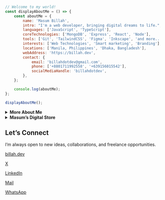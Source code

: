 ```javascript                              

// Welcome to my world!       
const displayAboutMe = () => {
    const aboutMe = {
        name: 'Masum Billah',
        intro: "I'm a web developer, bringing digital dreams to life.",
        languages: ['JavaScript', 'TypeScript'],
        coreTechnologies: ['MongoDB', 'Express', 'React', 'Node'],
        tools: ['Git', 'TailwindCSS', 'Figma', 'Inkscape', 'and more...'],
        interests: ['Web Technologies', 'Smart marketing', 'Branding'],
        locations: ['Manila, Philippines', 'Dhaka, Bangladesh'],
        webAddress: 'https://billah.dev',
        contact: {
            email: 'billahdotdev@gmail.com',
            phone: ['+8801711992558', '+639156015542'],
            socialMediaHandle: 'billahdotdev',
        },
    };

    console.log(aboutMe);
};

displayAboutMe();                                                                                                           

```                                      
     
<details> 
<summary><strong>More About Me</strong></summary>                                                    

<pre>
🙂 My Story:
I started my journey running a clothing business, where I learned to solve problems and think creatively under pressure. 
My path took an exciting turn when I discovered coding, captivated by its potential. During the pandemic, 
I combined these two passions, building digital experiences that genuinely impact people's lives. 
Every project is a new lesson, and I believe that continuous growth comes from staying curious 
and adapting at every step. If you're looking for someone who understands both code and 
commerce, I would love to help.   

👩‍💻 I Speak:
English, Bangla(Native), Taglish, and of course JavaScript!            

🎓 Credentials:
I'm a Bangladesh University of Engineering and Technology (BUET) and IAC certified full-stack web developer   
on a journey of modern web mastery at the University of Helsinki.    
</pre>
</details>      


<details>
<summary><strong>Masum’s Digital Store</strong></summary>   

     
* Built by Masum Billah: helping developers, freelancers, and creators launch faster & smarter.
  
* Ready to use templates, design assets 

<img src="https://images.unsplash.com/photo-1555066931-4365d14bab8c?q=80&w=1470&auto=format&fit=crop&ixlib=rb-4.1.0&ixid=M3wxMjA3fDB8MHxwaG90by1wYWdlfHx8fGVufDB8fHx8fA%3D%3D" style="width: 100%; border-radius: 12px; margin-bottom: 24px;">

---

## 🚀 Featured Products

<!-- Product 1 -->
<div style="margin-bottom: 32px; padding: 20px; border: 1px solid #e1e4e8; border-radius: 8px;">
  <h3>✨ Coming Soon Landing Page</h3>
  <p><em>A modern, responsive landing page for pre-launch waitlists.</em></p>
  <ul>
    <li>💻 <strong>Built With:</strong> HTML, CSS</li>
    <li>💲 <strong>Price:</strong> $10</li>
  </ul>
  <a href="https://billahdotdev.gumroad.com/l/coming-soon-landing-page-template">
    <img src="https://img.shields.io/badge/View%20on-Gumroad-orange?style=for-the-badge&logo=gumroad" alt="Buy on Gumroad">
  </a>
</div>

<!-- Product 2 -->
<div style="margin-bottom: 32px; padding: 20px; border: 1px solid #e1e4e8; border-radius: 8px;">
  <h3>💻 Hacker-Vibe Personal Website</h3>
  <p><em>A bold terminal-style personal website to stand out online.</em></p>
  <ul>
    <li>💻 <strong>Built With:</strong> React, Vite, Tailwind CSS</li>
    <li>💲 <strong>Price:</strong> $15</li>
  </ul>
  <a href="https://billahdotdev.gumroad.com/l/hacker-terminal-website">
    <img src="https://img.shields.io/badge/View%20on-Gumroad-teal?style=for-the-badge&logo=gumroad" alt="Buy on Gumroad">
  </a>
</div>

<!-- Product 3 -->
<div style="margin-bottom: 32px; padding: 20px; border: 1px solid #e1e4e8; border-radius: 8px;">
  <h3>🧩 Simple Line SVG Icon Pack (60+)</h3>
  <p><em>Minimal, scalable SVG icons for any modern UI.</em></p>
  <ul>
    <li>📦 <strong>Includes:</strong> 60+ Icons, SVG Format</li>
    <li>💲 <strong>Price:</strong> $1</li>
  </ul>
  <a href="https://billahdotdev.gumroad.com/l/simple-line-svg-icons">
    <img src="https://img.shields.io/badge/Get%20SVGs-Gumroad-success?style=for-the-badge&logo=svg" alt="Download Icons">
  </a>
</div>

<!-- 👇 Add more products by duplicating the block above -->


---

## 💬 Custom Work & Services
Need something tailored for your project?  
From **custom websites** to **unique landing pages** — let’s build it together.

<a href="https://wa.me/+8801711992558?text=Hi%20Masum!%20I’m%20interested%20in%20a%20custom%20digital%20project.">
<img src="https://img.shields.io/badge/Chat%20on-WhatsApp-brightgreen?style=for-the-badge&logo=whatsapp" alt="WhatsApp Chat">
</a>

---

</details>


## Let’s Connect

I’m always open to new ideas, collaborations, and freelance opportunities.

[billah.dev](https://billah.dev) 

[X](https://twitter.com/billahdotdev)  

[LinkedIn](https://www.linkedin.com/in/billahdotdev)  

[Mail](mailto:billahdotdev@gmail.com)

[WhatsApp](https://wa.me/+8801711992558)   

 
